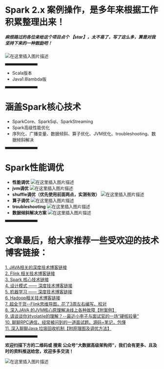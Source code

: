 ﻿# Spark 2.x 案例操作，是多年来根据工作积累整理出来！
##### 麻烦路过的各位亲给这个项目点个 【star】，太不易了，写了这么多，算是对我坚持下来的一种鼓励吧！
![在这里插入图片描述](https://img-blog.csdnimg.cn/20200928095833600.png?x-oss-process=image/watermark,type_ZmFuZ3poZW5naGVpdGk,shadow_10,text_aHR0cHM6Ly9ibG9nLmNzZG4ubmV0L3dlaXhpbl8zMjI2NTU2OQ==,size_16,color_FFFFFF,t_70#pic_center)

<hr style=" border:solid; width:100px; height:1px;" color=#000000 size=1">

- Scala版本
- Java1.8lambda版

<hr style=" border:solid; width:100px; height:1px;" color=#000000 size=1">

# 涵盖Spark核心技术
- SparkCore、SparkSql、SparkStreaming
- Spark高级性能优化
- 序列化、广播变量、数据倾斜、算子优化、JVM优化、troubleshooting、数据倾斜解决

<hr style=" border:solid; width:100px; height:1px;" color=#000000 size=1">

# Spark性能调优
- **性能调优**
![在这里插入图片描述](https://img-blog.csdnimg.cn/20200928095101237.png?x-oss-process=image/watermark,type_ZmFuZ3poZW5naGVpdGk,shadow_10,text_aHR0cHM6Ly9ibG9nLmNzZG4ubmV0L3dlaXhpbl8zMjI2NTU2OQ==,size_16,color_FFFFFF,t_70#pic_center)
- **jvm调优**
![在这里插入图片描述](https://img-blog.csdnimg.cn/20200928095129712.png#pic_center)
- **shuffle调优（优先使用前面两点，实测有效）**
![在这里插入图片描述](https://img-blog.csdnimg.cn/20200928095154925.png?x-oss-process=image/watermark,type_ZmFuZ3poZW5naGVpdGk,shadow_10,text_aHR0cHM6Ly9ibG9nLmNzZG4ubmV0L3dlaXhpbl8zMjI2NTU2OQ==,size_16,color_FFFFFF,t_70#pic_center)
- **算子调优**
![在这里插入图片描述](https://img-blog.csdnimg.cn/2020092809523726.png?x-oss-process=image/watermark,type_ZmFuZ3poZW5naGVpdGk,shadow_10,text_aHR0cHM6Ly9ibG9nLmNzZG4ubmV0L3dlaXhpbl8zMjI2NTU2OQ==,size_16,color_FFFFFF,t_70#pic_center)
- **troubleshooting**
![在这里插入图片描述](https://img-blog.csdnimg.cn/20200928095313377.png?x-oss-process=image/watermark,type_ZmFuZ3poZW5naGVpdGk,shadow_10,text_aHR0cHM6Ly9ibG9nLmNzZG4ubmV0L3dlaXhpbl8zMjI2NTU2OQ==,size_16,color_FFFFFF,t_70#pic_center)
- **数据倾斜解决方案**
![在这里插入图片描述](https://img-blog.csdnimg.cn/20200928095345654.png?x-oss-process=image/watermark,type_ZmFuZ3poZW5naGVpdGk,shadow_10,text_aHR0cHM6Ly9ibG9nLmNzZG4ubmV0L3dlaXhpbl8zMjI2NTU2OQ==,size_16,color_FFFFFF,t_70#pic_center)

<hr style=" border:solid; width:100px; height:1px;" color=#000000 size=1">  

# 文章最后，给大家推荐一些受欢迎的技术博客链接：

[1. JAVA相关的深度技术博客链接](https://blog.csdn.net/weixin_32265569/article/details/107575286)  
[2. Flink 相关技术博客链接](https://blog.csdn.net/weixin_32265569/article/details/108211280)  
[3. Spark 核心技术链接](https://blog.csdn.net/weixin_32265569/article/details/107575521)  
[4. 设计模式 —— 深度技术博客链接](https://blog.csdn.net/weixin_32265569/article/details/108417756)  
[5. 机器学习 —— 深度技术博客链接](https://blog.csdn.net/weixin_32265569/article/details/108417908)  
[6. Hadoop相关技术博客链接](https://blog.csdn.net/weixin_32265569/article/details/107575853)  
[7. 超全干货--Flink思维导图，花了3周左右编写、校对](https://blog.csdn.net/weixin_32265569/article/details/107426591)  
[8. 深入JAVA 的JVM核心原理解决线上各种故障【附案例】](https://blog.csdn.net/weixin_32265569/article/details/107699015)  
[9. 请谈谈你对volatile的理解？--最近小李子与面试官的一场“硬核较量”](https://blog.csdn.net/weixin_32265569/article/details/107425491)  
[10. 聊聊RPC通信，经常被问到的一道面试题。源码+笔记，包懂](https://blog.csdn.net/weixin_32265569/article/details/107425756)  
[11. 深入聊聊Java 垃圾回收机制【附原理图及调优方法】](https://blog.csdn.net/weixin_32265569/article/details/107830848#5.6%20%E6%A1%88%E4%BE%8B)  


<hr style=" border:solid; width:100px; height:1px;" color=#000000 size=1">  


**欢迎扫描下方的二维码或 搜索 公众号“大数据高级架构师”，我们会有更多、且及时的资料推送给您，欢迎多多交流！**

![在这里插入图片描述](https://img-blog.csdnimg.cn/20200914202050131.png?x-oss-process=image/watermark,type_ZmFuZ3poZW5naGVpdGk,shadow_10,text_aHR0cHM6Ly9ibG9nLmNzZG4ubmV0L3dlaXhpbl8zMjI2NTU2OQ==,size_16,color_FFFFFF,t_70#pic_center)
                                           

